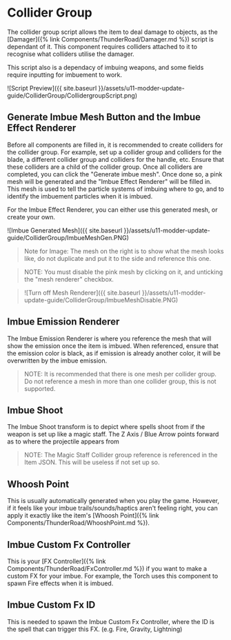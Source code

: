 # Collider Group

The collider group script allows the item to deal damage to objects, as the [Damager]({% link Components/ThunderRoad/Damager.md %}) script is dependant of it. This component requires colliders attached to it to recognise what colliders utilise the damager.

This script also is a dependacy of imbuing weapons, and some fields require inputting for imbuement to work.

![Script Preview]({{ site.baseurl }}/assets/u11-modder-update-guide/ColliderGroup/CollidergroupScript.png)

## Generate Imbue Mesh Button and the Imbue Effect Renderer

Before all components are filled in, it is recommended to create colliders for the collider group. For example, set up a collider group and colliders for the blade, a different collider group and colliders for the handle, etc. Ensure that these colliders are a child of the collider group.
Once all colliders are completed, you can click the "Generate imbue mesh". Once done so, a pink mesh will be generated and the "Imbue Effect Renderer" will be filled in. This mesh is used to tell the particle systems of imbuing where to go, and to identify the imbuement particles when it is imbued.

For the Imbue Effect Renderer, you can either use this generated mesh, or create your own.

![Imbue Generated Mesh]({{ site.baseurl }}/assets/u11-modder-update-guide/ColliderGroup/ImbueMeshGen.PNG)
> Note for Image: The mesh on the right is to show what the mesh looks like, do not duplicate and put it to the side and reference this one.

> NOTE: You must disable the pink mesh by clicking on it, and unticking the "mesh renderer" checkbox.

> ![Turn off Mesh Renderer]({{ site.baseurl }}/assets/u11-modder-update-guide/ColliderGroup/ImbueMeshDisable.PNG)

## Imbue Emission Renderer

The Imbue Emission Renderer is where you reference the mesh that will show the emission once the item is imbued. When referenced, ensure that the emission color is black, as if emission is already another color, it will be overwritten by the imbue emission. 

> NOTE: It is recommended that there is one mesh per collider group. Do not reference a mesh in more than one collider group, this is not supported.

## Imbue Shoot

The Imbue Shoot transform is to depict where spells shoot from if the weapon is set up like a magic staff. The Z Axis / Blue Arrow points forward as to where the projectile appears from

> NOTE: The Magic Staff Collider group reference is referenced in the Item JSON. This will be useless if not set up so.

## Whoosh Point

This is usually automatically generated when you play the game. However, if it feels like your imbue trails/sounds/haptics aren't feeling right, you can apply it exactly like the item's [Whoosh Point]({% link Components/ThunderRoad/WhooshPoint.md %}).

## Imbue Custom Fx Controller

This is your [FX Controller]({% link Components/ThunderRoad/FxController.md %}) if you want to make a custom FX for your imbue. For example, the Torch uses this component to spawn Fire effects when it is imbued.

## Imbue Custom Fx ID

This is needed to spawn the Imbue Custom Fx Controller, where the ID is the spell that can trigger this FX. (e.g. Fire, Gravity, Lightning)

